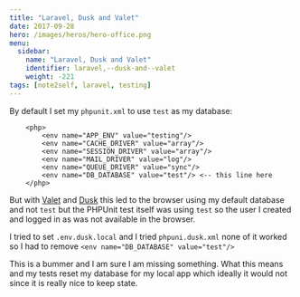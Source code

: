 ```yaml
---
title: "Laravel, Dusk and Valet"
date: 2017-09-28
hero: /images/heros/hero-office.png
menu:
  sidebar:
    name: "Laravel, Dusk and Valet"
    identifier: laravel,--dusk-and--valet
    weight: -221
tags: [note2self, laravel, testing]
---
```


By default I set my `phpunit.xml` to use `test` as my database:

```
    <php>
        <env name="APP_ENV" value="testing"/>
        <env name="CACHE_DRIVER" value="array"/>
        <env name="SESSION_DRIVER" value="array"/>
        <env name="MAIL_DRIVER" value="log"/>
        <env name="QUEUE_DRIVER" value="sync"/>
        <env name="DB_DATABASE" value="test"/> <-- this line here 
    </php>
```

But with [Valet](https://laravel.com/docs/5.5/valet) and [Dusk](https://laravel.com/docs/5.5/dusk) this led to the browser using my default database and not `test`
but the PHPUnit test itself was using `test` so the user I created and logged in as was not available in the browser.

I tried to set `.env.dusk.local` and I tried `phpuni.dusk.xml` none of it worked so I had to remove `<env name="DB_DATABASE" value="test"/>`

This is a bummer and I am sure I am missing something. What this means and my tests reset my database for my local app which ideally it would not since it is really nice to keep state.